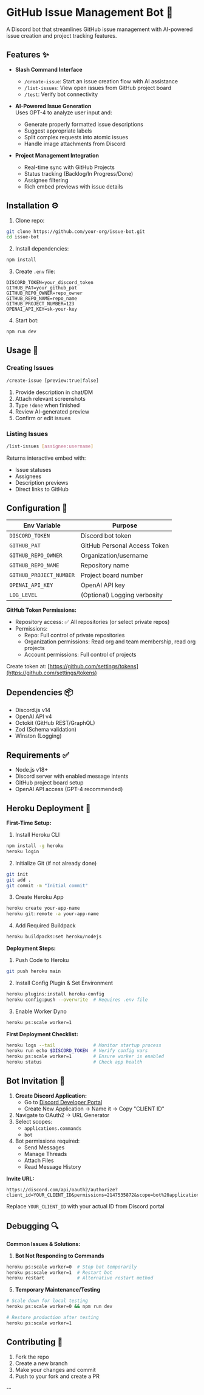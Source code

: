 # GitHub Issue Management Bot 🤖

A Discord bot that streamlines GitHub issue management with AI-powered issue creation and project tracking features.

## Features ✨

- **Slash Command Interface**
  - `/create-issue`: Start an issue creation flow with AI assistance
  - `/list-issues`: View open issues from GitHub project board
  - `/test`: Verify bot connectivity

- **AI-Powered Issue Generation**  
  Uses GPT-4 to analyze user input and:
  - Generate properly formatted issue descriptions
  - Suggest appropriate labels
  - Split complex requests into atomic issues
  - Handle image attachments from Discord

- **Project Management Integration**
  - Real-time sync with GitHub Projects
  - Status tracking (Backlog/In Progress/Done)
  - Assignee filtering
  - Rich embed previews with issue details

## Installation ⚙️

1. Clone repo:
```bash
git clone https://github.com/your-org/issue-bot.git
cd issue-bot
```

2. Install dependencies:
```bash
npm install
```

3. Create `.env` file:
```env
DISCORD_TOKEN=your_discord_token
GITHUB_PAT=your_github_pat
GITHUB_REPO_OWNER=repo_owner
GITHUB_REPO_NAME=repo_name
GITHUB_PROJECT_NUMBER=123
OPENAI_API_KEY=sk-your-key
```

4. Start bot:
```bash
npm run dev
```

## Usage 🚀

### Creating Issues
```bash
/create-issue [preview:true|false]
```
1. Provide description in chat/DM
2. Attach relevant screenshots
3. Type `!done` when finished
4. Review AI-generated preview
5. Confirm or edit issues

### Listing Issues
```bash
/list-issues [assignee:username]
```
Returns interactive embed with:
- Issue statuses
- Assignees
- Description previews
- Direct links to GitHub

## Configuration 🔧

| Env Variable | Purpose | 
|--------------|---------|
| `DISCORD_TOKEN` | Discord bot token |
| `GITHUB_PAT` | GitHub Personal Access Token |
| `GITHUB_REPO_OWNER` | Organization/username |
| `GITHUB_REPO_NAME` | Repository name |
| `GITHUB_PROJECT_NUMBER` | Project board number |
| `OPENAI_API_KEY` | OpenAI API key |
| `LOG_LEVEL` | (Optional) Logging verbosity |

**GitHub Token Permissions:**
- Repository access: ✅ All repositories (or select private repos)
- Permissions:
  - Repo: Full control of private repositories
  - Organization permissions: Read org and team membership, read org projects
  - Account permissions: Full control of projects

Create token at: [https://github.com/settings/tokens](https://github.com/settings/tokens)

## Dependencies 📦

- Discord.js v14
- OpenAI API v4
- Octokit (GitHub REST/GraphQL)
- Zod (Schema validation)
- Winston (Logging)

## Requirements ✅

- Node.js v18+
- Discord server with enabled message intents
- GitHub project board setup
- OpenAI API access (GPT-4 recommended)

## Heroku Deployment 🚀

**First-Time Setup:**
1. Install Heroku CLI
```bash
npm install -g heroku
heroku login
```

2. Initialize Git (if not already done)
```bash
git init
git add .
git commit -m "Initial commit"
```

3. Create Heroku App
```bash
heroku create your-app-name
heroku git:remote -a your-app-name
```

4. Add Required Buildpack
```bash
heroku buildpacks:set heroku/nodejs
```

**Deployment Steps:**
1. Push Code to Heroku
```bash
git push heroku main
```

2. Install Config Plugin & Set Environment
```bash
heroku plugins:install heroku-config
heroku config:push --overwrite  # Requires .env file
```

3. Enable Worker Dyno
```bash
heroku ps:scale worker=1
```

**First Deployment Checklist:**
```bash
heroku logs --tail              # Monitor startup process
heroku run echo $DISCORD_TOKEN  # Verify config vars
heroku ps:scale worker=1        # Ensure worker is enabled
heroku status                   # Check app health
```

## Bot Invitation 🤖

1. **Create Discord Application:**
   - Go to [Discord Developer Portal](https://discord.com/developers/applications)
   - Create New Application → Name it → Copy "CLIENT ID"
2. Navigate to OAuth2 → URL Generator
3. Select scopes:
   - `applications.commands`
   - `bot`
4. Bot permissions required:
   - Send Messages
   - Manage Threads
   - Attach Files
   - Read Message History

**Invite URL:**
```
https://discord.com/api/oauth2/authorize?client_id=YOUR_CLIENT_ID&permissions=2147535872&scope=bot%20applications.commands
```
Replace `YOUR_CLIENT_ID` with your actual ID from Discord portal

## Debugging 🔍

**Common Issues & Solutions:**

1. **Bot Not Responding to Commands**
```bash
heroku ps:scale worker=0  # Stop bot temporarily
heroku ps:scale worker=1  # Restart bot
heroku restart            # Alternative restart method
```

5. **Temporary Maintenance/Testing**
```bash
# Scale down for local testing
heroku ps:scale worker=0 && npm run dev

# Restore production after testing
heroku ps:scale worker=1
```

## Contributing 🤝

1. Fork the repo
2. Create a new branch
3. Make your changes and commit
4. Push to your fork and create a PR

--